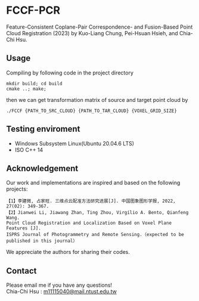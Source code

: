 # FCCF-PCR
Feature-Consistent Coplane-Pair Correspondence- and Fusion-Based Point Cloud Registration (2023) by  Kuo-Liang Chung, Pei-Hsuan Hsieh, and Chia-Chi Hsu.
## Usage
Compiling by following code in the project directory
```
mkdir build; cd build
cmake ..; make;
```
then we can get transformation matrix of source and target point cloud by
```
./FCCF {PATH_TO_SRC_CLOUD} {PATH_TO_TAR_CLOUD} {VOXEL_GRID_SIZE}
```
## Testing enviroment
* Windows Subsystem Linux(Ubuntu 20.04.6 LTS)
* ISO C++ 14

## Acknowledgement
Our work and implementations are inspired and based on the following projects: 
```
【1】李建微, 占家旺. 三维点云配准方法研究进展[J]. 中国图象图形学报, 2022, 27(02): 349-367. 
【2】Jianwei Li, Jiawang Zhan, Ting Zhou, Virgílio A. Bento, Qianfeng Wang. 
Point Cloud Registration and Localization Based on Voxel Plane Features [J]. 
ISPRS Journal of Photogrammetry and Remote Sensing.（expected to be published in this journal）
```
We appreciate the authors for sharing their codes.
## Contact
Please email me if you have any questions!  
Chia-Chi Hsu : m11115040@mail.ntust.edu.tw
